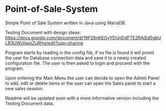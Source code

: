 # Point-of-Sale-System
Simple Point of Sale System written in Java using MariaDB.

Testing Document with design ideas:
https://docs.google.com/document/d/19P26nKEGyYDUnDdFTE2RAiEd5gbULR3UWUIwoiZuRHg/edit?usp=sharing

Program starts by reading in the config file, if no file is found it will promt the user for Database connection data and save it to a newly created configuration file. The user is then asked to login and proceed with the program.

Upon entering the Main Menu the user can decide to open the Admin Panel to add, edit or delete items or the user can open the Sales panel to start a new sales session. 


Readme will be updated soon with a more informative version including the Testing Document data.
